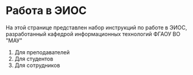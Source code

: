 # Работа в ЭИОС

На этой странице представлен набор инструкций по работе в ЭИОС, разработанный кафедрой информационных технологий ФГАОУ ВО "МАУ"

1. Для преподавателей
2. Для студентов
3. Для сотрудников